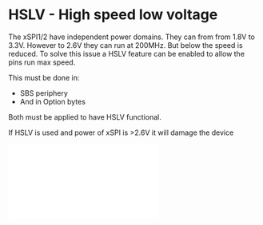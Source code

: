 # HSLV - High speed low voltage

The xSPI1/2 have independent power domains. They can from from 1.8V to 3.3V. 
However to 2.6V they can run at 200MHz. But below the speed is reduced. 
To solve this issue a HSLV feature can be enabled to allow the pins run max speed. 

This must be done in:
- SBS periphery
- And in Option bytes

Both must be applied to have HSLV functional.


<Warning> 
If HSLV is used and power of xSPI is >2.6V it will damage the device
</Warning>


![](./img/hslv.json)